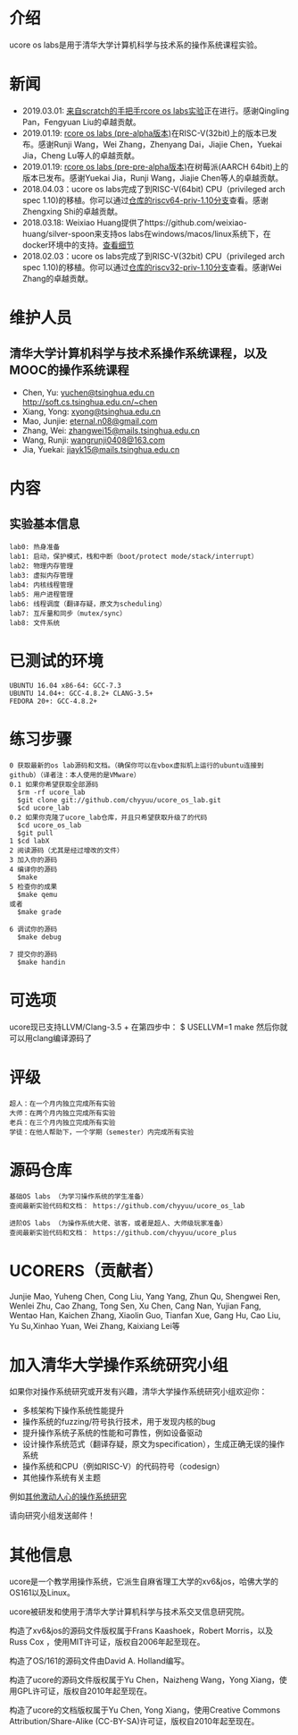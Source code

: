 介绍
====
ucore os labs是用于清华大学计算机科学与技术系的操作系统课程实验。

新闻
====
- 2019.03.01: [来自scratch的手把手rcore os labs实验](https://github.com/LearningOS/rcore_step_by_step)正在进行。感谢Qingling Pan，Fengyuan Liu的卓越贡献。
- 2019.01.19: [rcore os labs (pre-alpha版本)](https://github.com/oscourse-tsinghua/rcore_plus/tree/lab8-rv32)在RISC-V(32bit)上的版本已发布。感谢Runji Wang，Wei Zhang，Zhenyang Dai，Jiajie Chen，Yuekai Jia，Cheng Lu等人的卓越贡献。
- 2019.01.19: [rcore os labs (pre-pre-alpha版本)](https://github.com/oscourse-tsinghua/rcore_plus/tree/lab8-aarch64)在树莓派(AARCH 64bit)上的版本已发布。感谢Yuekai Jia，Runji Wang，Jiajie Chen等人的卓越贡献。
- 2018.04.03：ucore os labs完成了到RISC-V(64bit) CPU（privileged arch spec 1.10)的移植。你可以通过[仓库的riscv64-priv-1.10分支](https://github.com/chyyuu/ucore_os_lab/tree/riscv64-priv-1.10)查看。感谢Zhengxing Shi的卓越贡献。
- 2018.03.18: Weixiao Huang提供了https://github.com/weixiao-huang/silver-spoon来支持os labs在windows/macos/linux系统下，在docker环境中的支持。[查看细节](https://github.com/weixiao-huang/silver-spoon/tree/master/docs)
- 2018.02.03：ucore os labs完成了到RISC-V(32bit) CPU（privileged arch spec 1.10)的移植。你可以通过[仓库的riscv32-priv-1.10分支](https://github.com/chyyuu/ucore_os_lab/tree/riscv32-priv-1.10)查看。感谢Wei Zhang的卓越贡献。

维护人员
========

清华大学计算机科学与技术系操作系统课程，以及MOOC的操作系统课程
-----------------------------------
- Chen, Yu: yuchen@tsinghua.edu.cn http://soft.cs.tsinghua.edu.cn/~chen
- Xiang, Yong: xyong@tsinghua.edu.cn
- Mao, Junjie: eternal.n08@gmail.com
- Zhang, Wei: zhangwei15@mails.tsinghua.edu.cn
- Wang, Runji: wangrunji0408@163.com 
- Jia, Yuekai: jiayk15@mails.tsinghua.edu.cn

内容
====

实验基本信息
----------------
```
lab0: 热身准备
lab1: 启动，保护模式，栈和中断（boot/protect mode/stack/interrupt）
lab2: 物理内存管理
lab3: 虚拟内存管理
lab4: 内核线程管理
lab5: 用户进程管理
lab6: 线程调度（翻译存疑，原文为scheduling）
lab7: 互斥量和同步（mutex/sync）
lab8: 文件系统
```

已测试的环境
============
```
UBUNTU 16.04 x86-64: GCC-7.3 
UBUNTU 14.04+: GCC-4.8.2+ CLANG-3.5+
FEDORA 20+: GCC-4.8.2+
```

练习步骤
========
```
0 获取最新的os lab源码和文档。（确保你可以在vbox虚拟机上运行的ubuntu连接到github）（译者注：本人使用的是VMware）
0.1 如果你希望获取全部源码
  $rm -rf ucore_lab
  $git clone git://github.com/chyyuu/ucore_os_lab.git
  $cd ucore_lab
0.2 如果你克隆了ucore_lab仓库，并且只希望获取升级了的代码
  $cd ucore_os_lab
  $git pull
1 $cd labX
2 阅读源码（尤其是经过增改的文件）
3 加入你的源码
4 编译你的源码
  $make
5 检查你的成果
  $make qemu
或者
  $make grade

6 调试你的源码
  $make debug

7 提交你的源码
  $make handin
```

可选项
======
ucore现已支持LLVM/Clang-3.5 + 
在第四步中：
  $ USELLVM=1 make
然后你就可以用clang编译源码了

评级
====
```
超人：在一个月内独立完成所有实验
大师：在两个月内独立完成所有实验
老兵：在三个月内独立完成所有实验
学徒：在他人帮助下，一个学期（semester）内完成所有实验
```

源码仓库
========
```
基础OS labs （为学习操作系统的学生准备）
查阅最新实验代码和文档： https://github.com/chyyuu/ucore_os_lab

进阶OS labs （为操作系统大佬、骇客，或者是超人、大师级玩家准备）
查阅最新实验代码和文档： https://github.com/chyyuu/ucore_plus
```


UCORERS（贡献者）
==================

Junjie Mao, Yuheng Chen, Cong Liu, Yang Yang, Zhun Qu, Shengwei Ren, Wenlei Zhu, Cao Zhang, Tong Sen, Xu Chen, 
Cang Nan, Yujian Fang, Wentao Han, Kaichen Zhang, Xiaolin Guo, Tianfan Xue, Gang Hu, Cao Liu, Yu Su,Xinhao Yuan, Wei Zhang, Kaixiang Lei等

加入清华大学操作系统研究小组
============================
如果你对操作系统研究或开发有兴趣，清华大学操作系统研究小组欢迎你：
- 多核架构下操作系统性能提升
- 操作系统的fuzzing/符号执行技术，用于发现内核的bug
- 提升操作系统子系统的性能和可靠性，例如设备驱动
- 设计操作系统范式（翻译存疑，原文为specification），生成正确无误的操作系统
- 操作系统和CPU（例如RISC-V）的代码符号（codesign）
- 其他操作系统有关主题

例如[其他激动人心的操作系统研究](https://github.com/chyyuu/aos_course/blob/master/readinglist.md)

请向研究小组发送邮件！

其他信息
========
ucore是一个教学用操作系统，它派生自麻省理工大学的xv6&jos，哈佛大学的OS161以及Linux。

ucore被研发和使用于清华大学计算机科学与技术系交叉信息研究院。

构造了xv6&jos的源码文件版权属于Frans Kaashoek，Robert Morris，以及Russ Cox ，使用MIT许可证，版权自2006年起至现在。

构造了OS/161的源码文件由David A. Holland编写。

构造了ucore的源码文件版权属于Yu Chen，Naizheng Wang，Yong Xiang，使用GPL许可证，版权自2010年起至现在。

构造了ucore的文档版权属于Yu Chen, Yong Xiang，使用Creative Commons Attribution/Share-Alike (CC-BY-SA)许可证，版权自2010年起至现在。

